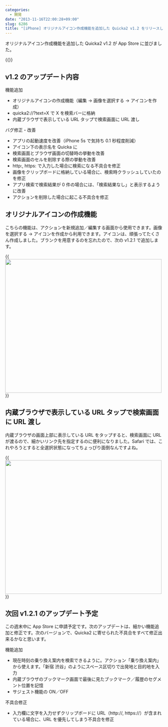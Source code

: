 ```yaml
---
categories:
  - 開発
date: "2013-11-16T22:00:28+09:00"
slug: 6286
title: "[iPhone] オリジナルアイコン作成機能を追加した Quicka2 v1.2 をリリースしました"
---
```


オリジナルアイコン作成機能を追加した Quicka2 v1.2 が App Store に並びました。

{{<app id="725195676" title="Quicka2 - 検索を快適に" src="http://a583.phobos.apple.com/us/r30/Purple4/v4/23/77/54/237754ea-c8dc-453e-aad1-28d770bb6473/mzl.dslfdjdb.100x100-75.png">}}

## v1.2 のアップデート内容

機能追加

- オリジナルアイコンの作成機能（編集 → 画像を選択する → アイコンを作成）
- quicka2://?text=X で X を検索バーに格納
- 内蔵ブラウザで表示している URL タップで検索画面に URL 渡し

バグ修正・改善

- アプリの起動速度を改善（iPhone 5s で気持ち 0.1 秒程度削減）
- アイコン下の表示名を Quicka に
- 検索画面とブラウザ画面の切替時の挙動を改善
- 検索画面のセルを削除する際の挙動を改善
- http:, https: で入力した場合に検索になる不具合を修正
- 画像をクリップボードに格納している場合に、検索時クラッシュしていたのを修正
- アプリ検索で検索結果が 0 件の場合には、「検索結果なし」と表示するように改善
- アクションを削除した場合に起こる不具合を修正

## オリジナルアイコンの作成機能

こちらの機能は、アクションを新規追加／編集する画面から使用できます。画像を選択する → アイコンを作成から利用できます。アイコンは、頑張ってたくさん作成しました。ブランクを用意するのを忘れたので、次の v1.2.1 で追加します。

{{<img alt="" src="/images/2013/11/6286_1.png" width="500" height="426">}}

## 内蔵ブラウザで表示している URL タップで検索画面に URL 渡し

内蔵ブラウザの画面上部に表示している URL をタップすると、検索画面に URL が渡るので、細かいリンク先を指定するのに便利になりました。Safari では、これやろうとすると全選択状態になってちょっぴり面倒なんですよね。

{{<img alt="" src="/images/2013/11/6286_2.png" width="500" height="426">}}

## 次回 v1.2.1 のアップデート予定

この週末中に App Store に申請予定です。次のアップデートは、細かい機能追加と修正です。次のバージョンで、Quicka2 に寄せられた不具合をすべて修正出来るかなと思います。

機能追加

- 現在時刻の乗り換え案内を検索できるように。アクション「乗り換え案内」から使えます。「新宿 渋谷」のようにスペース区切りで出発地と目的地を入力
- 内蔵ブラウザのブックマーク画面で最後に見たブックマーク／履歴のセグメント位置を記憶
- サジェスト機能の ON／OFF

不具合修正

- 入力欄に文字を入力せずクリップボードに URL（http://, https://）が含まれている場合に、URL を優先してしまう不具合を修正
